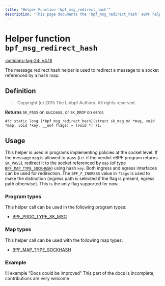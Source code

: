```yaml
---
title: "Helper Function 'bpf_msg_redirect_hash'"
description: "This page documents the 'bpf_msg_redirect_hash' eBPF helper function, including its defintion, usage, program types that can use it, and examples."
---
```

# Helper function `bpf_msg_redirect_hash`

<!-- [FEATURE_TAG](bpf_msg_redirect_hash) -->
[:octicons-tag-24: v4.18](https://github.com/torvalds/linux/commit/81110384441a59cff47430f20f049e69b98c17f4)
<!-- [/FEATURE_TAG] -->

The message redirect hash helper is used to redirect a message to a socket referenced by a hash map.

## Definition

> Copyright (c) 2015 The Libbpf Authors. All rights reserved.


**Returns**
`SK_PASS` on success, or `SK_DROP` on error.

`#!c static long (*bpf_msg_redirect_hash)(struct sk_msg_md *msg, void *map, void *key, __u64 flags) = (void *) 71;`

## Usage

This helper is used in programs implementing policies at the socket level. If the message `msg` is allowed to pass (i.e. if the verdict eBPF program returns `SK_PASS`), redirect it to the socket referenced by `map` (of type [`BPF_MAP_TYPE_SOCKHASH`](../map-type/BPF_MAP_TYPE_SOCKHASH.md)) using hash `key`. Both ingress and egress interfaces can be used for redirection. The `BPF_F_INGRESS` value in `flags` is used to make the distinction (ingress path is selected if the flag is present, egress path otherwise). This is the only flag supported for now.

### Program types

This helper call can be used in the following program types:

<!-- DO NOT EDIT MANUALLY -->
<!-- [HELPER_FUNC_PROG_REF] -->
 * [BPF_PROG_TYPE_SK_MSG](../program-type/BPF_PROG_TYPE_SK_MSG.md)
<!-- [/HELPER_FUNC_PROG_REF] -->

### Map types

This helper call can be used with the following map types:

<!-- DO NOT EDIT MANUALLY -->
<!-- [HELPER_FUNC_MAP_REF] -->
 * [BPF_MAP_TYPE_SOCKHASH](../map-type/BPF_MAP_TYPE_SOCKHASH.md)
<!-- [/HELPER_FUNC_MAP_REF] -->

### Example

!!! example "Docs could be improved"
    This part of the docs is incomplete, contributions are very welcome
